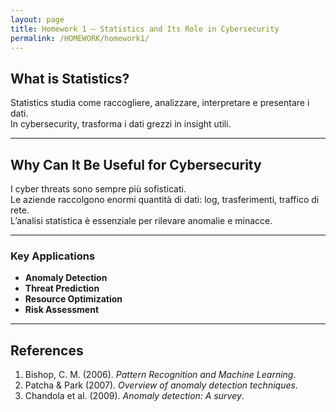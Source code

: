 ```yaml
---
layout: page
title: Homework 1 – Statistics and Its Role in Cybersecurity
permalink: /HOMEWORK/homework1/
---
```



## What is Statistics?

Statistics studia come raccogliere, analizzare, interpretare e presentare i dati.  
In cybersecurity, trasforma i dati grezzi in insight utili.

---

## Why Can It Be Useful for Cybersecurity

I cyber threats sono sempre più sofisticati.  
Le aziende raccolgono enormi quantità di dati: log, trasferimenti, traffico di rete.  
L’analisi statistica è essenziale per rilevare anomalie e minacce.

---

### Key Applications

- **Anomaly Detection**  
- **Threat Prediction**  
- **Resource Optimization**  
- **Risk Assessment**

---

## References

1. Bishop, C. M. (2006). *Pattern Recognition and Machine Learning*.  
2. Patcha & Park (2007). *Overview of anomaly detection techniques*.  
3. Chandola et al. (2009). *Anomaly detection: A survey*.
